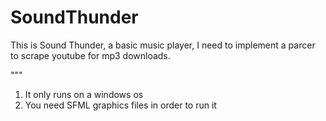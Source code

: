 # SoundThunder

This is Sound Thunder, a basic music player, I need to implement a parcer to scrape youtube for mp3 downloads.

"""
1) It only runs on a windows os
2) You need SFML graphics files in order to run it
